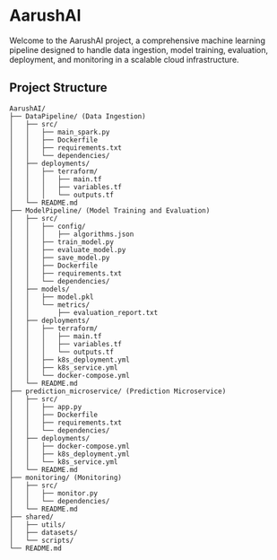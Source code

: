 # AarushAI

Welcome to the AarushAI project, a comprehensive machine learning pipeline designed to handle data ingestion, model training, evaluation, deployment, and monitoring in a scalable cloud infrastructure.

## Project Structure

```plaintext
AarushAI/
├── DataPipeline/ (Data Ingestion)
│   ├── src/
│   │   ├── main_spark.py
│   │   ├── Dockerfile
│   │   ├── requirements.txt
│   │   └── dependencies/
│   ├── deployments/
│   │   ├── terraform/
│   │   │   ├── main.tf
│   │   │   ├── variables.tf
│   │   │   └── outputs.tf
│   └── README.md
├── ModelPipeline/ (Model Training and Evaluation)
│   ├── src/
│   │   ├── config/
│   │   │   ├── algorithms.json
│   │   ├── train_model.py
│   │   ├── evaluate_model.py
│   │   ├── save_model.py
│   │   ├── Dockerfile
│   │   ├── requirements.txt
│   │   └── dependencies/
│   ├── models/
│   │   ├── model.pkl
│   │   └── metrics/
│   │       ├── evaluation_report.txt
│   ├── deployments/
│   │   ├── terraform/
│   │   │   ├── main.tf
│   │   │   ├── variables.tf
│   │   │   └── outputs.tf
│   │   ├── k8s_deployment.yml
│   │   ├── k8s_service.yml
│   │   └── docker-compose.yml
│   └── README.md
├── prediction_microservice/ (Prediction Microservice)
│   ├── src/
│   │   ├── app.py
│   │   ├── Dockerfile
│   │   ├── requirements.txt
│   │   └── dependencies/
│   ├── deployments/
│   │   ├── docker-compose.yml
│   │   ├── k8s_deployment.yml
│   │   └── k8s_service.yml
│   └── README.md
├── monitoring/ (Monitoring)
│   ├── src/
│   │   ├── monitor.py
│   │   └── dependencies/
│   └── README.md
├── shared/
│   ├── utils/
│   ├── datasets/
│   └── scripts/
└── README.md
